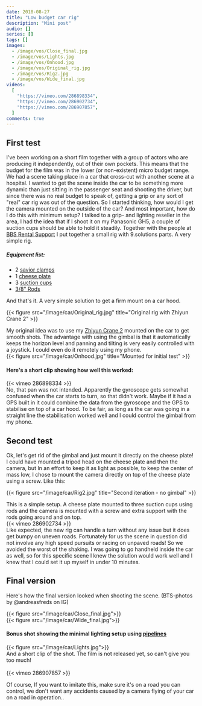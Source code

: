 ```yaml
---
date: 2018-08-27
title: "Low budget car rig"
description: "Mini post"
audio: []
series: []
tags: []
images:
  - /image/vos/Close_final.jpg
  - /image/vos/Lights.jpg
  - /image/vos/Onhood.jpg
  - /image/vos/Original_rig.jpg
  - /image/vos/Rig2.jpg
  - /image/vos/Wide_final.jpg
videos:
  [
    "https://vimeo.com/286898334",
    "https://vimeo.com/286902734",
    "https://vimeo.com/286907857",
  ]
comments: true
---
```


## First test

I've been working on a short film together with a group of actors who are producing it independently, out of their own pockets.
This means that the budget for the film was in the lower (or non-existent) micro budget range. We had a scene taking place in a car that cross-cut with another scene at a hospital.
I wanted to get the scene inside the car to be something more dynamic than just sitting in the passenger seat and shooting the driver, but since there was no real budget to speak of, getting a grip or any sort of "real" car rig was out of the question. So I started thinking, how would I get the camera mounted on the outside of the car? And most important, how do I do this with minimum setup?
I talked to a grip- and lighting reseller in the area, I had the idea that if I shoot it on my Panasonic GH5, a couple of suction cups should be able to hold it steadily.
Together with the people at [BBS Rental Support](https://bbsrentalsupport.com/) I put together a small rig with 9.solutions parts. A very simple rig.

##### Equipment list:

- 2 [savior clamps](https://bbsrentalsupport.com/collections/123/products/savior-clamp)
- 1 [cheese plate](https://bbsrentalsupport.com/products/cheese-plate)
- 3 [suction cups](https://bbsrentalsupport.com/products/suction-cup-w-3-8-1-4-cheese-block)
- [3/8" Rods](https://bbsrentalsupport.com/collections/all-products/products/3-8-rod-set-150mm)

And that's it. A very simple solution to get a firm mount on a car hood.

{{< figure src="/image/car/Original_rig.jpg" title="Original rig with Zhiyun Crane 2" >}}

My original idea was to use my [Zhiyun Crane 2](https://www.zhiyun-tech.com/crane2) mounted on the car to get smooth shots. The advantage with using the gimbal is that it automatically keeps the horizon level and panning and tilting is very easily controlled with a joystick. I could even do it remotely using my phone.
<br>
{{< figure src="/image/car/Onhood.jpg" title="Mounted for initial test" >}}

#### Here's a short clip showing how well this worked:

{{< vimeo 286898334 >}}
<br>
No, that pan was not intended. Apparently the gyroscope gets somewhat confused when the car starts to turn, so that didn't work. Maybe if it had a GPS built in it could combine the data from the gyroscope and the GPS to stabilise on top of a car hood.
To be fair, as long as the car was going in a straight line the stabilisation worked well and I could control the gimbal from my phone.

## Second test

Ok, let's get rid of the gimbal and just mount it directly on the cheese plate!
<br>
I could have mounted a tripod head on the cheese plate and then the camera, but In an effort to keep it as light as possible, to keep the center of mass low, I chose to mount the camera directly on top of the cheese plate using a screw. Like this:

{{< figure src="/image/car/Rig2.jpg" title="Second iteration - no gimbal" >}}

This is a simple setup. A cheese plate mounted to three suction cups using rods and the camera is mounted with a screw and extra support with the rods going around and on top.
<br>
{{< vimeo 286902734 >}}
<br>
Like expected, the new rig can handle a turn without any issue but it does get bumpy on uneven roads. Fortunately for us the scene in question did not involve any high speed pursuits or racing on unpaved roads! So we avoided the worst of the shaking.
I was going to go handheld inside the car as well, so for this specific scene I knew the solution would work well and I knew that I could set it up myself in under 10 minutes.

## Final version

Here's how the final version looked when shooting the scene.
(BTS-photos by @andreasfreds on IG)

{{< figure src="/image/car/Close_final.jpg">}}
<br>
{{< figure src="/image/car/Wide_final.jpg">}}
<br>

#### Bonus shot showing the minimal lighting setup using [pipelines](https://bbsrentalsupport.com/collections/pipeline-system)

{{< figure src="/image/car/Lights.jpg">}}
<br>
And a short clip of the shot. The film is not released yet, so can't give you too much!
<br>
<br>
{{< vimeo 286907857 >}}

Of course, If you want to imitate this, make sure it's on a road you can control, we don't want any accidents caused by a camera flying of your car on a road in operation..
